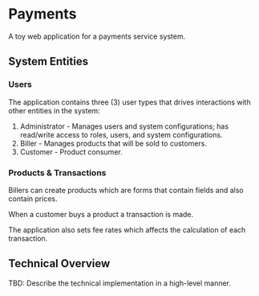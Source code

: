# Payments

A toy web application for a payments service system.

## System Entities

### Users

The application contains three (3) user types that drives interactions with 
other entities in the system:

1. Administrator - Manages users and system configurations; has read/write access to roles, 
   users, and system configurations.
2. Biller - Manages products that will be sold to customers.
3. Customer - Product consumer.

### Products & Transactions

Billers can create products which are forms that contain fields and also contain prices.

When a customer buys a product a transaction is made.

The application also sets fee rates which affects the calculation of each transaction.

## Technical Overview

TBD: Describe the technical implementation in a high-level manner.
